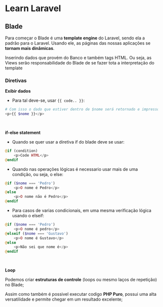 # Learn Laravel


## Blade

Para começar o Blade é uma **template engine** do Laravel, sendo ela a padrão para o Laravel. Usando ele, as páginas das nossas aplicações se **tornam mais dinâmicas**.

Inserindo dados que provém do Banco e também tags HTML. Ou seja, as Views serão responsabilidade do Blade de se fazer tota a interpretação do template


### Diretivas


**Exibir dados**

- Para tal deve-se, usar ``{{ code.. }}``:

```php
# Com isso o dado que estiver dentro de $nome será retornado e impresso na View
<p>{{ $nome }}</p>
```

<br>

**if-else statement**

- Quando se quer usar a diretiva if do blade deve se usar:

```php
@if (condition)
    <p>Code HTML</p>
@endif
```

- Quando nas operações lógicas é necessario usar mais de uma condição, ou seja, o else:

```php
@if ($nome === 'Pedro')
    <p>O nome é Pedro</p>
@else
    <p>O nome não é Pedro</p>
@endif
```

- Para casos de varias condicionais, em uma mesma verificação lógica usando o elseif:

```php
@if ($nome === 'Pedro')
    <p>O nome é pedro</p>
@elseif ($nome === 'Gustavo')
    <p>O nome é Gustavo</p>
@else
    <p>Não sei que nome é</p>
@endif
```

<br>

**Loop**

Podemos criar **estruturas de controle** (loops ou mesmo laços de repetição) no Blade;

Assim como também é possivel executar codigo **PHP Puro**, possui uma alta versatilidade e permite chegar em um resultado excelente;
